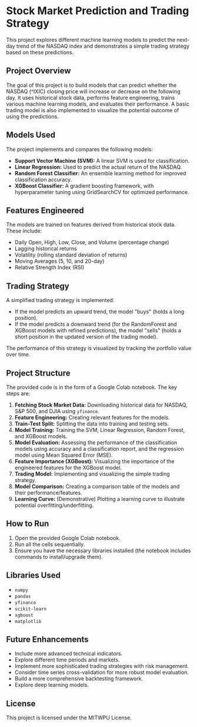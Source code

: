 # Stock Market Prediction and Trading Strategy

This project explores different machine learning models to predict the next-day trend of the NASDAQ index and demonstrates a simple trading strategy based on these predictions.

## Project Overview

The goal of this project is to build models that can predict whether the NASDAQ (^IXIC) closing price will increase or decrease on the following day. It uses historical stock data, performs feature engineering, trains various machine learning models, and evaluates their performance. A basic trading model is also implemented to visualize the potential outcome of using the predictions.

## Models Used

The project implements and compares the following models:

-   **Support Vector Machine (SVM):** A linear SVM is used for classification.
-   **Linear Regression:** Used to predict the actual return of the NASDAQ.
-   **Random Forest Classifier:** An ensemble learning method for improved classification accuracy.
-   **XGBoost Classifier:** A gradient boosting framework, with hyperparameter tuning using GridSearchCV for optimized performance.

## Features Engineered

The models are trained on features derived from historical stock data. These include:

-   Daily Open, High, Low, Close, and Volume (percentage change)
-   Lagging historical returns
-   Volatility (rolling standard deviation of returns)
-   Moving Averages (5, 10, and 20-day)
-   Relative Strength Index (RSI)

## Trading Strategy

A simplified trading strategy is implemented:

-   If the model predicts an upward trend, the model "buys" (holds a long position).
-   If the model predicts a downward trend (for the RandomForest and XGBoost models with refined predictions), the model "sells" (holds a short position in the updated version of the trading model).

The performance of this strategy is visualized by tracking the portfolio value over time.

## Project Structure

The provided code is in the form of a Google Colab notebook. The key steps are:

1.  **Fetching Stock Market Data:** Downloading historical data for NASDAQ, S&P 500, and DJIA using `yfinance`.
2.  **Feature Engineering:** Creating relevant features for the models.
3.  **Train-Test Split:** Splitting the data into training and testing sets.
4.  **Model Training:** Training the SVM, Linear Regression, Random Forest, and XGBoost models.
5.  **Model Evaluation:** Assessing the performance of the classification models using accuracy and a classification report, and the regression model using Mean Squared Error (MSE).
6.  **Feature Importance (XGBoost):** Visualizing the importance of the engineered features for the XGBoost model.
7.  **Trading Model:** Implementing and visualizing the simple trading strategy.
8.  **Model Comparison:** Creating a comparison table of the models and their performance/features.
9.  **Learning Curve:** (Demonstrative) Plotting a learning curve to illustrate potential overfitting/underfitting.

## How to Run

1.  Open the provided Google Colab notebook.
2.  Run all the cells sequentially.
3.  Ensure you have the necessary libraries installed (the notebook includes commands to install/upgrade them).

## Libraries Used

-   `numpy`
-   `pandas`
-   `yfinance`
-   `scikit-learn`
-   `xgboost`
-   `matplotlib`

## Future Enhancements

-   Include more advanced technical indicators.
-   Explore different time periods and markets.
-   Implement more sophisticated trading strategies with risk management.
-   Consider time series cross-validation for more robust model evaluation.
-   Build a more comprehensive backtesting framework.
-   Explore deep learning models.

## License

This project is licensed under the MITWPU License.
